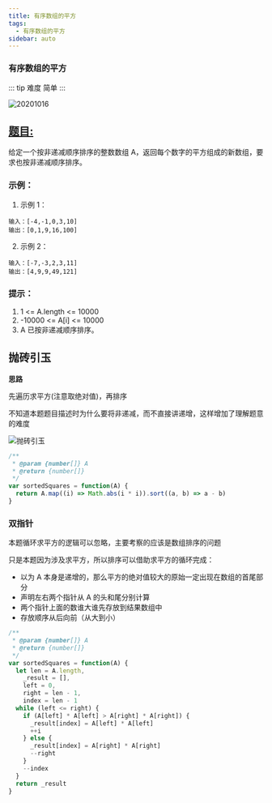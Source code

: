 ```yaml
---
title: 有序数组的平方
tags:
  - 有序数组的平方
sidebar: auto
---
```


### 有序数组的平方

::: tip 难度
简单
:::

![20201016](http://qiniu.gaowenju.com/leecode/banner/20201016.jpg)

## [题目:](https://leetcode-cn.com/problems/squares-of-a-sorted-array/)

给定一个按非递减顺序排序的整数数组 A，返回每个数字的平方组成的新数组，要求也按非递减顺序排序。

### 示例：

1. 示例 1：

```
输入：[-4,-1,0,3,10]
输出：[0,1,9,16,100]
```

2. 示例 2：

```
输入：[-7,-3,2,3,11]
输出：[4,9,9,49,121]
```

### 提示：

1. 1 <= A.length <= 10000
2. -10000 <= A[i] <= 10000
3. A 已按非递减顺序排序。

## 抛砖引玉

**思路**

先遍历求平方(注意取绝对值)，再排序

不知道本题题目描述时为什么要将非递减，而不直接讲递增，这样增加了理解题意的难度

![抛砖引玉](http://qiniu.gaowenju.com/leecode/20201016.png)

```javascript
/**
 * @param {number[]} A
 * @return {number[]}
 */
var sortedSquares = function(A) {
  return A.map((i) => Math.abs(i * i)).sort((a, b) => a - b)
}
```

### 双指针

本题循环求平方的逻辑可以忽略，主要考察的应该是数组排序的问题

只是本题因为涉及求平方，所以排序可以借助求平方的循环完成：

- 以为 A 本身是递增的，那么平方的绝对值较大的原始一定出现在数组的首尾部分
- 声明左右两个指针从 A 的头和尾分别计算
- 两个指针上面的数谁大谁先存放到结果数组中
- 存放顺序从后向前（从大到小）

```javascript
/**
 * @param {number[]} A
 * @return {number[]}
 */
var sortedSquares = function(A) {
  let len = A.length,
    _result = [],
    left = 0,
    right = len - 1,
    index = len - 1
  while (left <= right) {
    if (A[left] * A[left] > A[right] * A[right]) {
      _result[index] = A[left] * A[left]
      ++i
    } else {
      _result[index] = A[right] * A[right]
      --right
    }
    --index
  }
  return _result
}
```
